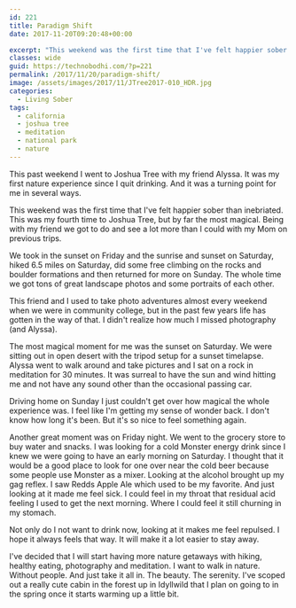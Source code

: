 ```yaml
---
id: 221
title: Paradigm Shift
date: 2017-11-20T09:20:48+00:00

excerpt: "This weekend was the first time that I've felt happier sober than inebriated. This was my fourth time to Joshua Tree, but by far the most magical. Being with my friend we got to do and see a lot more than I could with my Mom on previous trips."
classes: wide
guid: https://technobodhi.com/?p=221
permalink: /2017/11/20/paradigm-shift/
image: /assets/images/2017/11/JTree2017-010_HDR.jpg
categories:
  - Living Sober
tags:
  - california
  - joshua tree
  - meditation
  - national park
  - nature
---
```

This past weekend I went to Joshua Tree with my friend Alyssa. It was my first nature experience since I quit drinking. And it was a turning point for me in several ways.

This weekend was the first time that I've felt happier sober than inebriated. This was my fourth time to Joshua Tree, but by far the most magical. Being with my friend we got to do and see a lot more than I could with my Mom on previous trips.

We took in the sunset on Friday and the sunrise and sunset on Saturday, hiked 6.5 miles on Saturday, did some free climbing on the rocks and boulder formations and then returned for more on Sunday. The whole time we got tons of great landscape photos and some portraits of each other.

This friend and I used to take photo adventures almost every weekend when we were in community college, but in the past few years life has gotten in the way of that. I didn't realize how much I missed photography (and Alyssa).

The most magical moment for me was the sunset on Saturday. We were sitting out in open desert with the tripod setup for a sunset timelapse. Alyssa went to walk around and take pictures and I sat on a rock in meditation for 30 minutes. It was surreal to have the sun and wind hitting me and not have any sound other than the occasional passing car.

Driving home on Sunday I just couldn't get over how magical the whole experience was. I feel like I'm getting my sense of wonder back. I don't know how long it's been. But it's so nice to feel something again.

Another great moment was on Friday night. We went to the grocery store to buy water and snacks. I was looking for a cold Monster energy drink since I knew we were going to have an early morning on Saturday. I thought that it would be a good place to look for one over near the cold beer because some people use Monster as a mixer. Looking at the alcohol brought up my gag reflex. I saw Redds Apple Ale which used to be my favorite. And just looking at it made me feel sick. I could feel in my throat that residual acid feeling I used to get the next morning. Where I could feel it still churning in my stomach.

Not only do I not want to drink now, looking at it makes me feel repulsed. I hope it always feels that way. It will make it a lot easier to stay away.

I've decided that I will start having more nature getaways with hiking, healthy eating, photography and meditation. I want to walk in nature. Without people. And just take it all in. The beauty. The serenity. I've scoped out a really cute cabin in the forest up in Idyllwild that I plan on going to in the spring once it starts warming up a little bit.